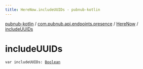 ```yaml
---
title: HereNow.includeUUIDs - pubnub-kotlin
---
```


[pubnub-kotlin](../../index.html) / [com.pubnub.api.endpoints.presence](../index.html) / [HereNow](index.html) / [includeUUIDs](./include-u-u-i-ds.html)

# includeUUIDs

`var includeUUIDs: `[`Boolean`](https://kotlinlang.org/api/latest/jvm/stdlib/kotlin/-boolean/index.html)
